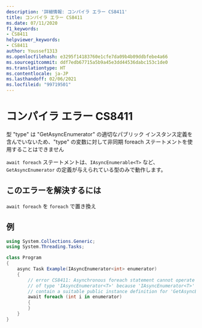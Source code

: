 ```yaml
---
description: '詳細情報: コンパイラ エラー CS8411'
title: コンパイラ エラー CS8411
ms.date: 07/11/2020
f1_keywords:
- CS8411
helpviewer_keywords:
- CS8411
author: Youssef1313
ms.openlocfilehash: e3295f14183760e1cfe7da09b4b09ddbfebe4a66
ms.sourcegitcommit: ddf7edb67715a5b9a45e3dd44536dabc153c1de0
ms.translationtype: HT
ms.contentlocale: ja-JP
ms.lasthandoff: 02/06/2021
ms.locfileid: "99719501"
---
```

# <a name="compiler-error-cs8411"></a>コンパイラ エラー CS8411

型 "type" は "GetAsyncEnumerator" の適切なパブリック インスタンス定義を含んでいないため、"type" の変数に対して非同期 foreach ステートメントを使用することはできません

`await foreach` ステートメントは、`IAsyncEnumerable<T>` など、`GetAsyncEnumerator` の定義が与えられている型のみで動作します。

## <a name="to-correct-this-error"></a>このエラーを解決するには

`await foreach` を `foreach` で置き換え

## <a name="example"></a>例

```csharp
using System.Collections.Generic;
using System.Threading.Tasks;

class Program
{
    async Task Example(IAsyncEnumerator<int> enumerator)
    {
        // error CS8411: Asynchronous foreach statement cannot operate on variables
        // of type 'IAsyncEnumerator<T>' because 'IAsyncEnumerator<T>' does not
        // contain a suitable public instance definition for 'GetAsyncEnumerator'
        await foreach (int i in enumerator)
        {
        }
    }
}
```
